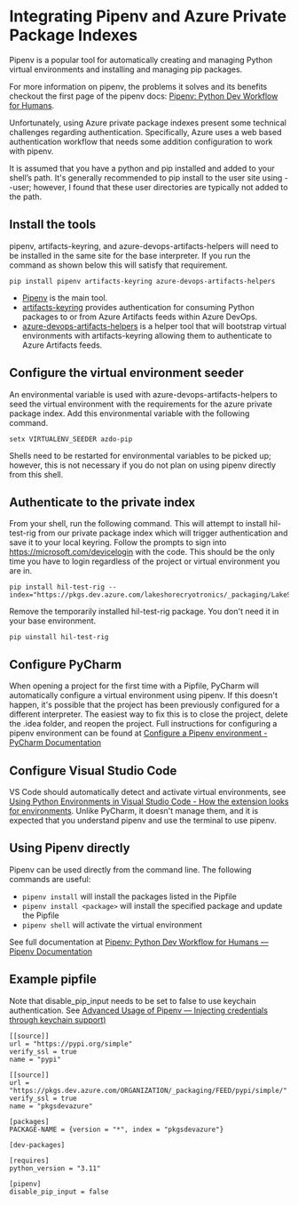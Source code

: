 # Integrating Pipenv and Azure Private Package Indexes

Pipenv is a popular tool for automatically creating and managing Python virtual environments and installing and managing pip packages.

For more information on pipenv, the problems it solves and its benefits checkout the first page of the pipenv docs: [Pipenv: Python Dev Workflow for Humans](https://pipenv-fork.readthedocs.io/en/latest/index.html).

Unfortunately, using Azure private package indexes present some technical challenges regarding authentication. Specifically, Azure uses a web based authentication workflow that needs some addition configuration to work with pipenv.

It is assumed that you have a python and pip installed and added to your shell’s path. It's generally recommended to pip install to the user site using --user; however, I found that these user directories are typically not added to the path.

## Install the tools

pipenv, artifacts-keyring, and azure-devops-artifacts-helpers will need to be installed in the same site for the base interpreter. If you run the command as shown below this will satisfy that requirement.

```
pip install pipenv artifacts-keyring azure-devops-artifacts-helpers
```

- [Pipenv](https://pypi.org/project/pipenv/) is the main tool.
- [artifacts-keyring](https://pypi.org/project/artifacts-keyring/) provides authentication for consuming Python packages to or from Azure Artifacts feeds within Azure DevOps.
- [azure-devops-artifacts-helpers](azure-devops-artifacts-helpers) is a helper tool that will bootstrap virtual environments with artifacts-keyring allowing them to authenticate to Azure Artifacts feeds.

## Configure the virtual environment seeder

An environmental variable is used with azure-devops-artifacts-helpers to seed the virtual environment with the requirements for the azure private package index. Add this environmental variable with the following command.

```
setx VIRTUALENV_SEEDER azdo-pip
```

Shells need to be restarted for environmental variables to be picked up; however, this is not necessary if you do not plan on using pipenv directly from this shell.

## Authenticate to the private index

From your shell, run the following command. This will attempt to install hil-test-rig from our private package index which will trigger authentication and save it to your local keyring. Follow the prompts to sign into https://microsoft.com/devicelogin with the code. This should be the only time you have to login regardless of the project or virtual environment you are in.

```
pip install hil-test-rig --index="https://pkgs.dev.azure.com/lakeshorecryotronics/_packaging/LakeShoreInternalPythonPackages/pypi/simple/"
```

Remove the temporarily installed hil-test-rig package. You don't need it in your base environment.

```
pip uinstall hil-test-rig
```

## Configure PyCharm

When opening a project for the first time with a Pipfile, PyCharm will automatically configure a virtual environment using pipenv. If this doesn't happen, it's possible that the project has been previously configured for a different interpreter. The easiest way to fix this is to close the project, delete the .idea folder, and reopen the project. Full instructions for configuring a pipenv environment can be found at [Configure a Pipenv environment - PyCharm Documentation](https://www.jetbrains.com/help/pycharm/pipenv.html)

## Configure Visual Studio Code

VS Code should automatically detect and activate virtual environments, see [Using Python Environments in Visual Studio Code - How the extension looks for environments](https://code.visualstudio.com/docs/python/environments#_how-the-extension-looks-for-environments). Unlike PyCharm, it doesn't manage them, and it is expected that you understand pipenv and use the terminal to use pipenv.

## Using Pipenv directly

Pipenv can be used directly from the command line. The following commands are useful:

- `pipenv install` will install the packages listed in the Pipfile
- `pipenv install <package>` will install the specified package and update the Pipfile
- `pipenv shell` will activate the virtual environment

See full documentation at [Pipenv: Python Dev Workflow for Humans — Pipenv Documentation](https://pipenv.pypa.io/en/latest/)

## Example pipfile

Note that disable_pip_input needs to be set to false to use keychain authentication. See [Advanced Usage of Pipenv — Injecting credentials through keychain support)](https://pipenv.pypa.io/en/latest/advanced/#injecting-credentials-through-keychain-support)


```
[[source]]
url = "https://pypi.org/simple"
verify_ssl = true
name = "pypi"

[[source]]
url = "https://pkgs.dev.azure.com/ORGANIZATION/_packaging/FEED/pypi/simple/"
verify_ssl = true
name = "pkgsdevazure"

[packages]
PACKAGE-NAME = {version = "*", index = "pkgsdevazure"}

[dev-packages]

[requires]
python_version = "3.11"

[pipenv]
disable_pip_input = false
```
